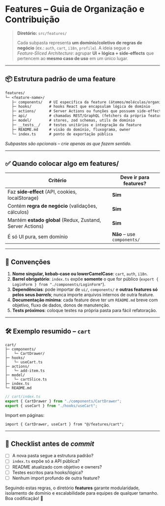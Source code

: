# Features – Guia de Organização e Contribuição

> **Diretório:** `src/features/`
>
> Cada subpasta representa **um domínio/coletivo de regras de negócio** (ex.: `auth`, `cart`, `i18n`, `profile`).
> A ideia segue o _Feature‑Sliced Architecture_: agrupar **UI + lógica + side‑effects** que pertencem ao **mesmo caso de uso** em um único lugar.

---

## 📦 Estrutura padrão de uma feature

```txt
features/
└─ <feature-name>/
   ├─ components/   # UI específica da feature (átomos/moléculas/organisms)
   ├─ hooks/        # hooks React que encapsulam lógica de domínio
   ├─ actions/      # Server Actions ou funções que possuem side‑effect
   ├─ api/          # chamadas REST/GraphQL (fetchers da própria feature)
   ├─ model/        # stores, zod schemas, utils de domínio
   ├─ __tests__/    # testes unitários e integração da feature
   ├─ README.md     # visão do domínio, fluxograma, owner
   └─ index.ts      # ponto de exportação pública
```

_Subpastas são opcionais – crie apenas as que fazem sentido._

---

## ✅ Quando colocar algo em **features/**

| Critério                                                  | Deve ir para features?      |
| --------------------------------------------------------- | --------------------------- |
| Faz **side‑effect** (API, cookies, localStorage)          | **Sim**                     |
| Contém **regra de negócio** (validações, cálculos)        | **Sim**                     |
| Mantém **estado global** (Redux, Zustand, Server Actions) | **Sim**                     |
| É só UI pura, sem domínio                                 | **Não** – use `components/` |

---

## 📐 Convenções

1. **Nome singular, kebab‑case ou lowerCamelCase**: `cart`, `auth`, `i18n`.
2. **Barrel obrigatório**: `index.ts` expõe **somente** o que for público (`export { LoginForm } from "./components/LoginForm"`).
3. **Dependências**: pode importar de `ui/`, `components/` e **outras features só pelos seus _barrels_**; nunca importe arquivos internos de outra feature.
4. **Documentação mínima**: cada feature deve ter um `README.md` breve com objetivo, fluxo de dados, donos de manutenção.
5. **Tests próximos**: coloque testes na própria pasta para fácil refatoração.

---

## 🛠️ Exemplo resumido – `cart`

```
cart/
├─ components/
│   └─ CartDrawer/
├─ hooks/
│   └─ useCart.ts
├─ actions/
│   └─ add-item.ts
├─ model/
│   └─ cartSlice.ts
├─ index.ts
└─ README.md
```

```ts
// cart/index.ts
export { CartDrawer } from "./components/CartDrawer";
export { useCart } from "./hooks/useCart";
```

Import em páginas:

```tsx
import { CartDrawer, useCart } from "@/features/cart";
```

---

## 🔄 Checklist antes de _commit_

- [ ] A nova pasta segue a estrutura padrão?
- [ ] `index.ts` expõe só a API pública?
- [ ] README atualizado com objetivo e owners?
- [ ] Testes escritos para hooks/lógica?
- [ ] Nenhum import profundo de outra feature?

Seguindo estas regras, o diretório **features** garante modularidade, isolamento de domínio e escalabilidade para equipes de qualquer tamanho. Boa codificação! 🌱
